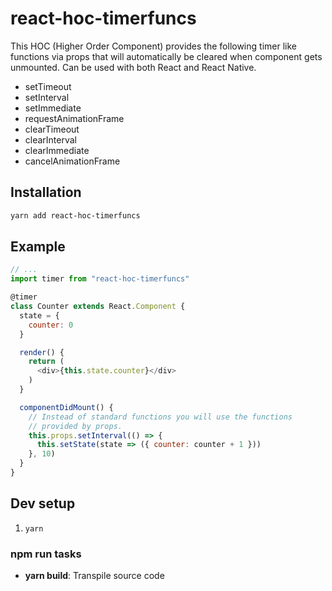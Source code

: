 # react-hoc-timerfuncs

This HOC (Higher Order Component) provides the following timer like functions
via props that will automatically be cleared when component gets unmounted.
Can be used with both React and React Native.

- setTimeout
- setInterval
- setImmediate
- requestAnimationFrame
- clearTimeout
- clearInterval
- clearImmediate
- cancelAnimationFrame

## Installation

```bash
yarn add react-hoc-timerfuncs
```

## Example

```js
// ...
import timer from "react-hoc-timerfuncs"

@timer
class Counter extends React.Component {
  state = {
    counter: 0
  }

  render() {
    return (
      <div>{this.state.counter}</div>
    )
  }

  componentDidMount() {
    // Instead of standard functions you will use the functions
    // provided by props.
    this.props.setInterval(() => {
      this.setState(state => ({ counter: counter + 1 }))
    }, 10)
  }
}
```

## Dev setup

1. `yarn`

### npm run tasks

- **yarn build**: Transpile source code
